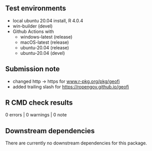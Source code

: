 ## Test environments
* local ubuntu 20.04 install, R 4.0.4
* win-builder (devel)
* Github Actions with 
    * windows-latest (release)
    * macOS-latest (release)
    * ubuntu-20.04 (release)
    * ubuntu-20.04 (devel)

## Submission note

* changed http -> https for www.r-pkg.org/pkg/geofi
* added trailing slash for https://ropengov.github.io/geofi

## R CMD check results

0 errors | 0 warnings | 0 note

## Downstream dependencies

There are currently no downstream dependencies for this package.



